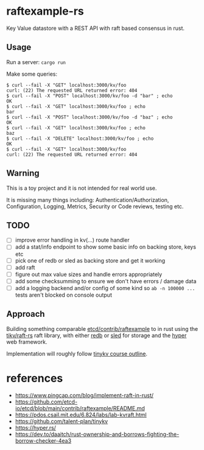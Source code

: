 # raftexample-rs

Key Value datastore with a REST API with raft based consensus in rust.

## Usage

Run a server: `cargo run`

Make some queries:
``` shell
$ curl --fail -X "GET" localhost:3000/kv/foo
curl: (22) The requested URL returned error: 404
$ curl --fail -X "POST" localhost:3000/kv/foo -d "bar" ; echo
OK
$ curl --fail -X "GET" localhost:3000/kv/foo ; echo
bar
$ curl --fail -X "POST" localhost:3000/kv/foo -d "baz" ; echo
OK
$ curl --fail -X "GET" localhost:3000/kv/foo ; echo
baz
$ curl --fail -X "DELETE" localhost:3000/kv/foo ; echo
OK
$ curl --fail -X "GET" localhost:3000/kv/foo
curl: (22) The requested URL returned error: 404
```

## Warning
This is a toy project and it is not intended for real world use.

It is missing many things including: Authentication/Authorization, Configuration, Logging, Metrics, Security or Code reviews, testing etc.

## TODO
* [ ] improve error handling in kv(...) route handler
* [ ] add a stat/info endpoint to show some basic info on backing store, keys etc
* [ ] pick one of redb or sled as backing store and get it working
* [ ] add raft
* [ ] figure out max value sizes and handle errors appropriately
* [ ] add some checksumming to ensure we don't have errors / damage data
* [ ] add a logging backend and/or config of some kind so `ab -n 100000 ...` tests aren't blocked on console output

## Approach

Building something comparable [etcd/contrib/raftexample](https://github.com/etcd-io/etcd/tree/main/contrib/raftexample) to in rust using the [tikv/raft-rs](https://github.com/tikv/raft-rs) raft library, with either [redb](https://github.com/cberner/redb) or [sled](https://github.com/spacejam/sled) for storage and the [hyper](https://hyper.rs/) web framework.

Implementation will roughly follow [tinykv course outline](https://github.com/talent-plan/tinykv).

# references
* https://www.pingcap.com/blog/implement-raft-in-rust/
* https://github.com/etcd-io/etcd/blob/main/contrib/raftexample/README.md
* https://pdos.csail.mit.edu/6.824/labs/lab-kvraft.html
* https://github.com/talent-plan/tinykv
* https://hyper.rs/
* https://dev.to/daaitch/rust-ownership-and-borrows-fighting-the-borrow-checker-4ea3

